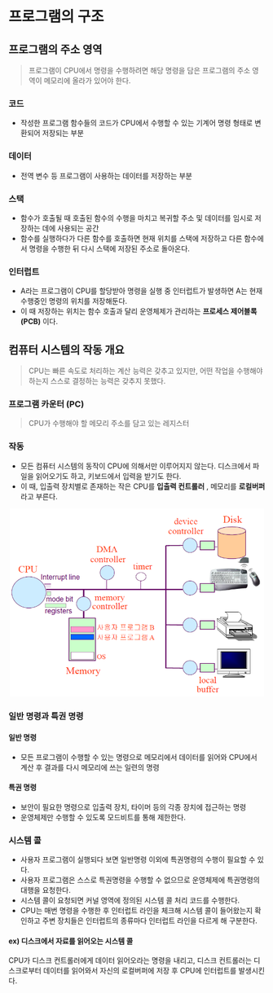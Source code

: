 # 프로그램의 구조
## 프로그램의 주소 영역
> 프로그램이 CPU에서 명령을 수행하려면 해당 명령을 담은 프로그램의 주소 영역이 메모리에 올라가 있어야 한다.

### 코드
- 작성한 프로그램 함수들의 코드가 CPU에서 수행할 수 있는 기계어 명령 형태로 변환되어 저장되는 부분

### 데이터
- 전역 변수 등 프로그램이 사용하는 데이터를 저장하는 부분

### 스택
- 함수가 호출될 때 호출된 함수의 수행을 마치고 복귀할 주소 및 데이터를 임시로 저장하는 데에 사용되는 공간
- 함수를 실행하다가 다른 함수를 호출하면 현재 위치를 스택에 저장하고 다른 함수에서 명령을 수행한 뒤 다시 스택에 저장된 주소로 돌아온다.

### 인터럽트
- A라는 프로그램이 CPU를 할당받아 명령을 실행 중 인터럽트가 발생하면 A는 현재 수행중인 명령의 위치를 저장해둔다.
- 이 때 저장하는 위치는 함수 호출과 달리 운영체제가 관리하는 __프로세스 제어블록(PCB)__ 이다.


## 컴퓨터 시스템의 작동 개요
> CPU는 빠른 속도로 처리하는 계산 능력은 갖추고 있지만, 어떤 작업을 수행해야 하는지 스스로 결정하는 능력은 갖추지 못했다.
### 프로그램 카운터 (PC)
> CPU가 수행해야 할 메모리 주소를 담고 있는 레지스터

### 작동
- 모든 컴퓨터 시스템의 동작이 CPU에 의해서만 이루어지지 않는다. 디스크에서 파일을 읽어오기도 하고, 키보드에서 입력을 받기도 한다.
- 이 때, 입출력 장치별로 존재하는 작은 CPU를 __입출력 컨트롤러__ , 메모리를 __로컬버퍼__ 라고 부른다.
<p align="center"><img src="../images/computer_system.png" width="500"></p>

### 일반 명령과 특권 명령
#### 일반 명령
- 모든 프로그램이 수행할 수 있는 명령으로 메모리에서 데이터를 읽어와 CPU에서 계산 후 결과를 다시 메모리에 쓰는 일련의 명령
#### 특권 명령
- 보안이 필요한 명령으로 입출력 장치, 타이머 등의 각종 장치에 접근하는 명령
- 운영체제만 수행할 수 있도록 모드비트를 통해 제한한다.

### 시스템 콜
- 사용자 프로그램이 실행되다 보면 일반명령 이외에 특권명령의 수행이 필요할 수 있다.
- 사용자 프로그램은 스스로 특권명령을 수행할 수 없으므로 운영체제에 특권명령의 대행을 요청한다.
- 시스템 콜이 요청되면 커널 영역에 정의된 시스템 콜 처리 코드를 수행한다.
- CPU는 매번 명령을 수행한 후 인터럽트 라인을 체크해 시스템 콜이 들어왔는지 확인하고 주변 장치들은 인터럽트의 종류마다 인터럽트 라인을 다르게 해 구분한다.

#### ex) 디스크에서 자료를 읽어오는 시스템 콜
CPU가 디스크 컨트롤러에게 데이터 읽어오라는 명령을 내리고, 디스크 컨트롤러는 디스크로부터 데이터를 읽어와서 자신의 로컬버퍼에 저장 후 CPU에 인터럽트를 발생시킨다.


